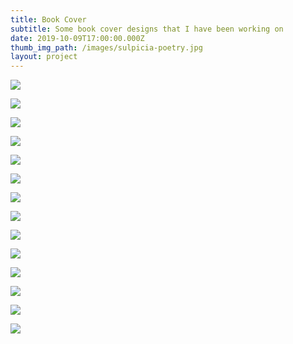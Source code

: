 ```yaml
---
title: Book Cover
subtitle: Some book cover designs that I have been working on
date: 2019-10-09T17:00:00.000Z
thumb_img_path: /images/sulpicia-poetry.jpg
layout: project
---
```

![](/images/si-konsultan-cinta-anjing-yang-bahagia-pagarmangkok-book-cover-design.jpg)

![](/images/ramuan-keakraban-pagarmangkok-book-cover-design.jpg)

![](/images/sulpicic-elegi-elegi-pendek-pagarmangkok-book-cover-design.jpg)

![](/images/pegasus-lilika-dan-kisah-kisah-lainya-pagarmangkok-book-cover-design.jpg)

![](/images/paguyuban-kisah-kasih-priyangan-pagarmangkok-book-cover-design.jpg)

![](/images/kontroversi-orientalisme-dalam-studi-islam-pagarmangkok-book-cover-design.jpg)

![](/images/dear-anna-pagarmangkok-book-cover-design.jpg)

![](/images/elite-politik-di-tulungrejo-pare-pagarmangkok-book-cover-design.jpg)

![](/images/bajingan-yang-romantis.jpg)

![](/images/cinta-tak-sebencanda-itu-pagarmangkok-book-cover-design.jpg)

![](/images/aku-malu-jadi-manusia-pagarmangkok-book-cover-design.jpg)

![](/images/ajengan-hamid-pagarmangkok-book-cover-design.jpg)

![](/images/cerita-jawa-pagarmangkok-book-cover-design.jpg)

![](/images/distorsi-harmoni.jpg)
